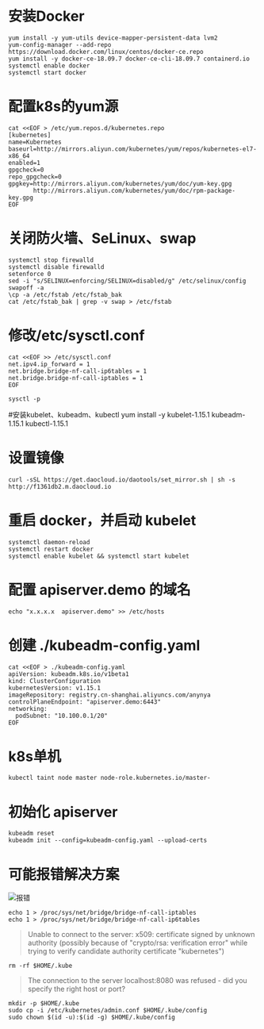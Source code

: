 # 安装Docker
```shell
yum install -y yum-utils device-mapper-persistent-data lvm2
yum-config-manager --add-repo https://download.docker.com/linux/centos/docker-ce.repo
yum install -y docker-ce-18.09.7 docker-ce-cli-18.09.7 containerd.io
systemctl enable docker
systemctl start docker
```

# 配置k8s的yum源
```shell
cat <<EOF > /etc/yum.repos.d/kubernetes.repo
[kubernetes]
name=Kubernetes
baseurl=http://mirrors.aliyun.com/kubernetes/yum/repos/kubernetes-el7-x86_64
enabled=1
gpgcheck=0
repo_gpgcheck=0
gpgkey=http://mirrors.aliyun.com/kubernetes/yum/doc/yum-key.gpg
       http://mirrors.aliyun.com/kubernetes/yum/doc/rpm-package-key.gpg
EOF
```

# 关闭防火墙、SeLinux、swap
```shell
systemctl stop firewalld
systemctl disable firewalld
setenforce 0
sed -i "s/SELINUX=enforcing/SELINUX=disabled/g" /etc/selinux/config
swapoff -a
\cp -a /etc/fstab /etc/fstab_bak
cat /etc/fstab_bak | grep -v swap > /etc/fstab
```

# 修改/etc/sysctl.conf
```shell
cat <<EOF >> /etc/sysctl.conf
net.ipv4.ip_forward = 1
net.bridge.bridge-nf-call-ip6tables = 1
net.bridge.bridge-nf-call-iptables = 1
EOF

sysctl -p
```

#安装kubelet、kubeadm、kubectl
yum install -y kubelet-1.15.1 kubeadm-1.15.1 kubectl-1.15.1

# 设置镜像
``` shell
curl -sSL https://get.daocloud.io/daotools/set_mirror.sh | sh -s http://f1361db2.m.daocloud.io
```

# 重启 docker，并启动 kubelet
```shell
systemctl daemon-reload
systemctl restart docker
systemctl enable kubelet && systemctl start kubelet
```

# 配置 apiserver.demo 的域名
```shell
echo "x.x.x.x  apiserver.demo" >> /etc/hosts
```

# 创建 ./kubeadm-config.yaml
```shell
cat <<EOF > ./kubeadm-config.yaml
apiVersion: kubeadm.k8s.io/v1beta1
kind: ClusterConfiguration
kubernetesVersion: v1.15.1
imageRepository: registry.cn-shanghai.aliyuncs.com/anynya
controlPlaneEndpoint: "apiserver.demo:6443"
networking:
  podSubnet: "10.100.0.1/20"
EOF
```
# k8s单机
```shell
kubectl taint node master node-role.kubernetes.io/master-
```

# 初始化 apiserver
```shell
kubeadm reset
kubeadm init --config=kubeadm-config.yaml --upload-certs
```

# 可能报错解决方案
![报错](https://img-blog.csdnimg.cn/20200117182730950.png?x-oss-process=image/watermark,type_ZmFuZ3poZW5naGVpdGk,shadow_10,text_aHR0cHM6Ly9ibG9nLmNzZG4ubmV0L2FwcGxlXzE5MDA=,size_16,color_FFFFFF,t_70)
```shell
echo 1 > /proc/sys/net/bridge/bridge-nf-call-iptables
echo 1 > /proc/sys/net/bridge/bridge-nf-call-ip6tables
```

> Unable to connect to the server: x509: certificate signed by unknown authority (possibly because of "crypto/rsa: verification error" while trying to verify candidate authority certificate "kubernetes")
>
```shell
rm -rf $HOME/.kube
```

> The connection to the server localhost:8080 was refused - did you specify the right host or port?
>
```shell
mkdir -p $HOME/.kube
sudo cp -i /etc/kubernetes/admin.conf $HOME/.kube/config
sudo chown $(id -u):$(id -g) $HOME/.kube/config
```